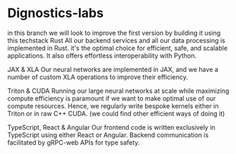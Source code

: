 # Dignostics-labs
in this branch we will look to improve the first version by building it using this techstack 
Rust
All our backend services and all our data processing is implemented in Rust.  it's the optimal choice for efficient, safe, and scalable applications. It also offers effortless interoperability with Python.

JAX & XLA
Our neural networks are implemented in JAX, and we have a number of custom XLA operations to improve their efficiency.

Triton & CUDA
Running our large neural networks at scale while maximizing compute efficiency is paramount if we want to make optimal use of our compute resources. Hence, we regularly write bespoke kernels either in Triton or in raw C++ CUDA. (we could find other efficient ways of doing it)

TypeScript, React & Angular
Our frontend code is written exclusively in TypeScript using either React or Angular. Backend communication is facilitated by gRPC-web APIs for type safety.
